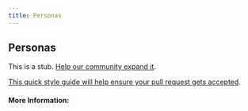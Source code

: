 ```yaml
---
title: Personas
---
```


## Personas

This is a stub. [Help our community expand it](https://github.com/freeCodeCamp/guide-articles/tree/master/articles/User-Experience-Design/Personas/index.md).

[This quick style guide will help ensure your pull request gets accepted](https://github.com/freeCodeCamp/guide-articles/blob/master/README.md).

<!-- The article goes here, in GitHub-flavored Markdown. Feel free to add YouTube videos, images, and CodePen/JSBin embeds  -->

#### More Information:
<!-- Please add any articles you think might be helpful to read before writing the article -->


